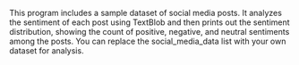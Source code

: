 This program includes a sample dataset of social media posts. It analyzes the sentiment of each post using TextBlob and then prints out the sentiment distribution, showing the count of positive, negative, and neutral sentiments among the posts. You can replace the social_media_data list with your own dataset for analysis.



